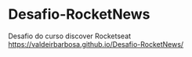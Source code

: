 # Desafio-RocketNews
Desafio do curso discover Rocketseat
https://valdeirbarbosa.github.io/Desafio-RocketNews/
